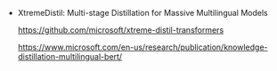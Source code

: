
* XtremeDistil: Multi-stage Distillation for Massive Multilingual Models
  
  https://github.com/microsoft/xtreme-distil-transformers
  
  https://www.microsoft.com/en-us/research/publication/knowledge-distillation-multilingual-bert/